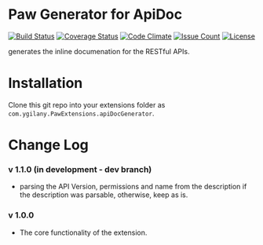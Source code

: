 # Paw Generator for ApiDoc 
[![Build Status](https://travis-ci.org/Ygilany/paw-apidoc-generator.svg?branch=master)](https://travis-ci.org/Ygilany/paw-apidoc-generator)
[![Coverage Status](https://coveralls.io/repos/github/Ygilany/paw-apidoc-generator/badge.svg?branch=master)](https://coveralls.io/github/Ygilany/paw-apidoc-generator?branch=master)
[![Code Climate](https://codeclimate.com/github/Ygilany/paw-apidoc-generator/badges/gpa.svg)](https://codeclimate.com/github/Ygilany/paw-apidoc-generator)
[![Issue Count](https://codeclimate.com/github/Ygilany/paw-apidoc-generator/badges/issue_count.svg)](https://codeclimate.com/github/Ygilany/paw-apidoc-generator)
[![License](https://img.shields.io/dub/l/vibe-d.svg)](https://github.com/Ygilany/paw-apidoc-generator/blob/master/LICENSE.md)

 generates the inline documenation for the RESTful APIs.

# Installation
Clone this git repo into your extensions folder as `com.ygilany.PawExtensions.apiDocGenerator`.

# Change Log
### v 1.1.0 (in development - dev branch)
- parsing the API Version, permissions and name from the description if the description was parsable, otherwise, keep as is.

### v 1.0.0
- The core functionality of the extension.
